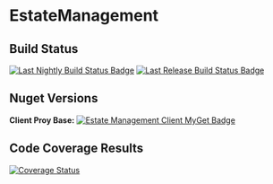 # EstateManagement

## Build Status

[![Last Nightly Build Status Badge](https://github.com/StuartFerguson/EstateManagement/workflows/Nightly%20Build/badge.svg)](https://github.com/StuartFerguson/EstateManagement/workflows/Nightly%20Build/badge.svg)
[![Last Release Build Status Badge](https://github.com/StuartFerguson/EstateManagement/workflows/Release/badge.svg)](https://github.com/StuartFerguson/EstateManagement/workflows/Release/badge.svg)

## Nuget Versions

**Client Proy Base:**  [![Estate Management Client MyGet Badge](https://buildstats.info/myget/transactionprocessing/EstateManagement.Client)](https://buildstats.info/myget/transactionprocessing/EstateManagement.Client)

## Code Coverage Results

[![Coverage Status](https://coveralls.io/repos/github/StuartFerguson/EstateManagement/badge.svg)](https://coveralls.io/github/StuartFerguson/EstateManagement)
